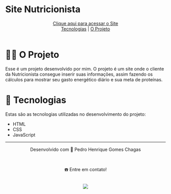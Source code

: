 <h1>Site Nutricionista</h1>

<div align="center">
  <a href="https://alinecarvalhonutri.com">Clique aqui para acessar o Site</a>
</div>

<div align="center">
  <a href="#-tecnologias">Tecnologias</a> | <a href="#-o-projeto">O Projeto</a>
</div>
<br>

# 👷🏻 O Projeto
Esse é um projeto desenvolvido por mim. O projeto é um site onde o cliente da Nutricionista consegue inserir suas informações, assim fazendo os cálculos para mostrar seu gasto energético diário e sua meta de proteínas.

# 🚀 Tecnologias
Estas são as tecnologias utilizadas no desenvolvimento do projeto:
- HTML
- CSS
- JavaScript

________________________________________________________________________________________________________________________________________________________________________________
<div align="center">
  <p>Desenvolvido com 💙 Pedro Henrique Gomes Chagas</p> <br>
  <p>☎️ Entre em contato!<p> <br>
  <a display="flex" text-align="center" href="https://www.linkedin.com/in/pedrogchagas/" target="_blank"><img src="https://img.shields.io/badge/-LinkedIn-%230077B5?style=for-the-badge&logo=linkedin&logoColor=white" target="_blank"></a> 
</div>
